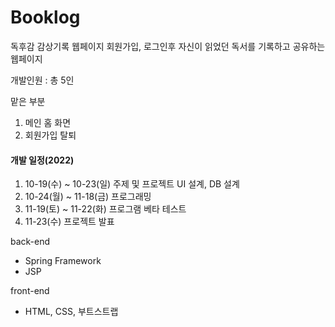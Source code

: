 # Booklog
독후감 감상기록 웹페이지
회원가입, 로그인후 자신이 읽었던 독서를 기록하고 공유하는 웹페이지

개발인원 : 총 5인

맡은 부분
1. 메인 홈 화면
2. 회원가입 탈퇴

#### 개발 일정(2022)
1. 10-19(수) ~ 10-23(일) 주제 및 프로젝트 UI 설계, DB 설계
2. 10-24(월) ~ 11-18(금) 프로그래밍
3. 11-19(토) ~ 11-22(화) 프로그램 베타 테스트
4. 11-23(수) 프로젝트 발표

back-end
- Spring Framework
- JSP

front-end
- HTML, CSS, 부트스트랩





